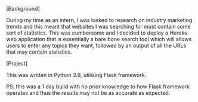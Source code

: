 [Background]

During my time as an intern, I was tasked to research on industry marketing trends and this meant that websites I was searching for must contain some sort of statistics. This was cumbersome and I decided to deploy a Heroku web application that is essentially a bare bone search tool which will allows users to enter any topics they want, followed by an output of all the URLs that may contain statistics.

[Project]

This was written in Python 3.9, utilising Flask framework.

PS: this was a 1 day build with no prior knowledge to how Flask framework operates and thus the results may not be as accurate as expected.
